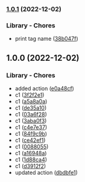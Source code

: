 ### [1.0.1](https://github.com/sbansla/TestGitHubActions/compare/1.0.0...1.0.1) (2022-12-02)


### Library - Chores

* print tag name ([38b047f](https://github.com/sbansla/TestGitHubActions/commit/38b047f451bd7189b7e1b2e11f9cce5939156739))

## 1.0.0 (2022-12-02)


### Library - Chores

* added action ([e0a48cf](https://github.com/sbansla/TestGitHubActions/commit/e0a48cf772d5a1bb4a31b6d819defcf22dc5dc50))
* c1 ([3f2f2e1](https://github.com/sbansla/TestGitHubActions/commit/3f2f2e18ba30317fe2bda14661fe180f043d0ca4))
* c1 ([a5a8a0a](https://github.com/sbansla/TestGitHubActions/commit/a5a8a0ac63b5dc0b4d746052e16666ebec0493cc))
* c1 ([de35a10](https://github.com/sbansla/TestGitHubActions/commit/de35a103dbe878be30b49f2f5e61a2aca6daa965))
* c1 ([03a6f28](https://github.com/sbansla/TestGitHubActions/commit/03a6f2810a0f965d5cb2ae797063c4e5b446d422))
* c1 ([3aba0f3](https://github.com/sbansla/TestGitHubActions/commit/3aba0f3c94116f3adc5aabe5f63a91ac6e83a14b))
* c1 ([c4e7e37](https://github.com/sbansla/TestGitHubActions/commit/c4e7e3719fe64760185ebadcc8ef2367e9c18b0f))
* c1 ([84f9c9b](https://github.com/sbansla/TestGitHubActions/commit/84f9c9b55dee2278f6af5ac278e824080d38a667))
* c1 ([ce42ef1](https://github.com/sbansla/TestGitHubActions/commit/ce42ef1b80d5aebab37b2a507df4930438d4e4f3))
* c1 ([0088055](https://github.com/sbansla/TestGitHubActions/commit/008805555aa4bebb06e9f4244d1495c078280520))
* c1 ([a16948a](https://github.com/sbansla/TestGitHubActions/commit/a16948a1ac72b39da69130dfecdf8339358d2fe0))
* c1 ([1d88ca4](https://github.com/sbansla/TestGitHubActions/commit/1d88ca41f5522e497e6d037d67f63f7cf1573911))
* c1 ([d3912f2](https://github.com/sbansla/TestGitHubActions/commit/d3912f27d4030c710b40d2e835c66d844a23732e))
* updated action ([dbdbfe1](https://github.com/sbansla/TestGitHubActions/commit/dbdbfe16c1dfa3ceee931e3960d9af68200a3b01))
